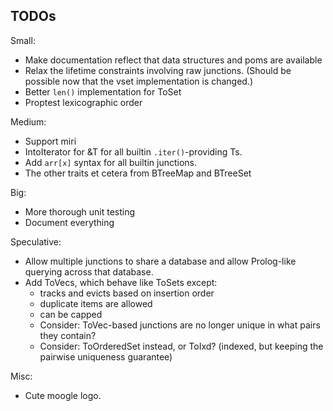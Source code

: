 
## TODOs

Small:

- Make documentation reflect that data structures and poms are available
- Relax the lifetime constraints involving raw junctions. (Should be possible now that the vset implementation is changed.)
- Better `len()` implementation for ToSet
- Proptest lexicographic order

Medium:

- Support miri
- IntoIterator for &T for all builtin `.iter()`-providing Ts.
- Add `arr[x]` syntax for all builtin junctions.
- The other traits et cetera from BTreeMap and BTreeSet

Big:

- More thorough unit testing
- Document everything

Speculative:

- Allow multiple junctions to share a database and allow Prolog-like querying across that database.
- Add ToVecs, which behave like ToSets except:
  - tracks and evicts based on insertion order
  - duplicate items are allowed
  - can be capped
  - Consider: ToVec-based junctions are no longer unique in what pairs they contain?
  - Consider: ToOrderedSet instead, or ToIxd? (indexed, but keeping the pairwise uniqueness guarantee)

Misc:

- Cute moogle logo.